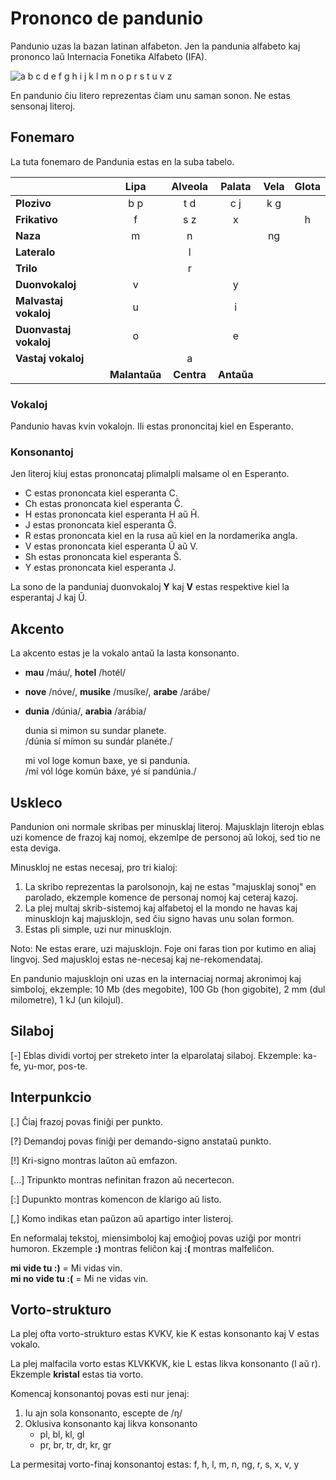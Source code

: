 # Prononco de pandunio

Pandunio uzas la bazan latinan alfabeton.
Jen la pandunia alfabeto
kaj prononco laŭ Internacia Fonetika Alfabeto (IFA).

![](http://www.pandunia.info/grafe/ABC.png "a b c d e f g h i j k l m n o p r s t u v z")

En pandunio ĉiu litero reprezentas ĉiam unu saman sonon.
Ne estas sensonaj literoj.

## Fonemaro

La tuta fonemaro de Pandunia estas en la suba tabelo.

|                    | Lipa    |Alveola  | Palata  | Vela    | Glota   |
|:-------------------|:-------:|:-------:|:-------:|:-------:|:-------:|
| **Plozivo**        | b p     | t d     | c j     | k g     |         |
| **Frikativo**      | f       | s z     | x       |         | h       |
| **Naza**           | m       | n       |         | ng      |         |
| **Lateralo**       |         | l       |         |         |         |
| **Trilo**          |         | r       |         |         |         |
| **Duonvokaloj**    | v       |         | y       |         |         |
|**Malvastaj vokaloj**| u      |         | i       |         |         |
|**Duonvastaj vokaloj** | o    |         | e       |         |         |
|**Vastaj vokaloj**  |         | a       |         |         |         |
|                |**Malantaŭa**|**Centra**|**Antaŭa**|       |         |


### Vokaloj

Pandunio havas kvin vokalojn.
Ili estas prononcitaj kiel en Esperanto.


### Konsonantoj

Jen literoj kiuj estas prononcataj plimalpli malsame ol en Esperanto.

- C estas prononcata kiel esperanta C.
- Ch estas prononcata kiel esperanta Ĉ.
- H estas prononcata kiel esperanta H aŭ Ĥ.
- J estas prononcata kiel esperanta Ĝ.
- R estas prononcata kiel en la rusa aŭ kiel en la nordamerika angla.
- V estas prononcata kiel esperanta Ŭ aŭ V.
- Sh estas prononcata kiel esperanta Ŝ.
- Y estas prononcata kiel esperanta J.

La sono de la panduniaj duonvokaloj **Y** kaj **V** estas respektive kiel la esperantaj J kaj Ŭ.

## Akcento

La akcento estas je la vokalo antaŭ la lasta konsonanto.

- **mau** /máu/, **hotel** /hotél/
- **nove** /nóve/, **musike** /musíke/, **arabe** /arábe/
- **dunia** /dúnia/, **arabia** /arábia/

     dunia si mimon su sundar planete.  
    /dúnia sí mímon su sundár planéte./

     mi vol loge komun baxe, ye si pandunia.  
    /mí vól lóge komún báxe, yé sí pandúnia./


## Uskleco

Pandunion oni normale skribas per minusklaj literoj.  Majusklajn literojn eblas
uzi komence de frazoj kaj nomoj, ekzemlpe de personoj aŭ lokoj, sed tio ne esta
deviga.

Minuskloj ne estas necesaj, pro tri kialoj:

1. La skribo reprezentas la parolsonojn, kaj ne estas "majusklaj sonoj" en
   parolado, ekzemple komence de personaj nomoj kaj ceteraj kazoj.
2. La plej multaj skrib-sistemoj kaj alfabetoj el la mondo ne havas kaj
   minusklojn kaj majusklojn, sed ĉiu signo havas unu solan formon.
3. Estas pli simple, uzi nur minusklojn.

Noto: Ne estas erare, uzi majusklojn. Foje oni faras tion por kutimo en aliaj
lingvoj. Sed majuskloj estas ne-necesaj kaj ne-rekomendataj.

En pandunio majusklojn oni uzas en la internaciaj normaj akronimoj kaj
simboloj, ekzemple: 10 Mb (des megobite), 100 Gb (hon gigobite), 2 mm (dul
milometre), 1 kJ (un kilojul).

## Silaboj

[-] Eblas dividi vortoj per streketo inter la elparolataj silaboj. Ekzemple:
ka-fe, yu-mor, pos-te.

## Interpunkcio

[.] Ĉiaj frazoj povas finiĝi per punkto.

[?] Demandoj povas finiĝi per demando-signo anstataŭ punkto.

[!] Kri-signo montras laŭton aŭ emfazon.

[...] Tripunkto montras nefinitan frazon aŭ necertecon.

[:] Dupunkto montras komencon de klarigo aŭ listo.

[,] Komo indikas etan paŭzon aŭ apartigo inter listeroj.

En neformalaj tekstoj, miensimboloj kaj emoĝioj povas uziĝi por montri humoron.
Ekzemple **:)** montras feliĉon kaj **:(** montras malfeliĉon.

**mi vide tu :)**
= Mi vidas vin.  
**mi no vide tu :(**
= Mi ne vidas vin.


## Vorto-strukturo

La plej ofta vorto-strukturo estas KVKV, kie K estas konsonanto kaj V estas vokalo.

La plej malfacila vorto estas KLVKKVK, kie L estas likva konsonanto (l aŭ r).
Ekzemple **kristal** estas tia vorto.

Komencaj konsonantoj povas esti nur jenaj:

1. Iu ajn sola konsonanto, escepte de /ŋ/
2. Oklusiva konsonanto kaj likva konsonanto
    - pl, bl, kl, gl
    - pr, br, tr, dr, kr, gr

La permesitaj vorto-finaj konsonantoj estas:
f, h, l, m, n, ng, r, s, x, v, y

